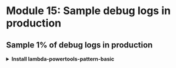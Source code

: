 # Module 15: Sample debug logs in production

## Sample 1% of debug logs in production

<details>
<summary><b>Install lambda-powertools-pattern-basic</b></summary><p>

1. At the project root, run the command `npm install --save @perform/lambda-powertools-pattern-basic`.

This package gives you a simple wrapper which applies a couple of [middy](https://github.com/middyjs/middy) middlewares for your function:

* `@perform/lambda-powertools-middleware-sample-logging`: which supports sampling debug logs. The wrapper configures this sample logging middleware to sample debug logs for 1% of invocations.

* `@perform/lambda-powertools-middleware-correlation-ids`: which extracts correlation IDs from the invocation event and makes them available for the logger. It also supports a special correlation ID `debug-log-enabled`, which enables sampling debug logs at the user transaction (a chain of Lambda invocations) level.

* `@perform/lambda-powertools-middleware-log-timeout`: which emits an error message for when a function times out. Normally, when a Lambda function times out, you don't get an error message from the application, which makes debugging time out errors difficult.

Now we need to apply it to all of our functions.

2. Open `functions/get-index.js`, and **replace** it with the following:

```javascript
const fs = require("fs")
const Mustache = require('mustache')
const http = require('superagent-promise')(require('superagent'), Promise)
const aws4 = require('aws4')
const URL = require('url')
const Log = require('@perform/lambda-powertools-logger')
const wrap = require('@perform/lambda-powertools-pattern-basic')

const restaurantsApiRoot = process.env.restaurants_api
const days = ['Sunday', 'Monday', 'Tuesday', 'Wednesday', 'Thursday', 'Friday', 'Saturday']
const ordersApiRoot = process.env.orders_api

let html

function loadHtml () {
  if (!html) {
    Log.debug('loading index.html...')
    html = fs.readFileSync('static/index.html', 'utf-8')
    Log.debug('loaded')
  }
  
  return html
}

const getRestaurants = async () => {
  const url = URL.parse(restaurantsApiRoot)
  const opts = {
    host: url.hostname,
    path: url.pathname
  }

  aws4.sign(opts)

  const httpReq = http
    .get(restaurantsApiRoot)
    .set('Host', opts.headers['Host'])
    .set('X-Amz-Date', opts.headers['X-Amz-Date'])
    .set('Authorization', opts.headers['Authorization'])

  if (opts.headers['X-Amz-Security-Token']) {
    httpReq.set('X-Amz-Security-Token', opts.headers['X-Amz-Security-Token'])
  }

  return (await httpReq).body
}

module.exports.handler = wrap(async (event, context) => {
  const template = loadHtml()
  const restaurants = await getRestaurants()
  Log.debug('received restaurants', { count: restaurants.length })

  const dayOfWeek = days[new Date().getDay()]
  const html = Mustache.render(template, { 
    dayOfWeek, 
    restaurants, 
    searchUrl: `${restaurantsApiRoot}/search`,
    placeOrderUrl: `${ordersApiRoot}`
  })
  const response = {
    statusCode: 200,
    headers: {
      'content-type': 'text/html; charset=UTF-8'
    },
    body: html
  }

  return response
})
```

3. Open `functions/get-restaurants.js`, and **replace** it with the following:

```javascript
const AWS = require('aws-sdk')
const dynamodb = new AWS.DynamoDB.DocumentClient()
const wrap = require('@perform/lambda-powertools-pattern-basic')

const defaultResults = process.env.defaultResults || 8
const tableName = process.env.restaurants_table

const getRestaurants = async (count) => {
  const req = {
    TableName: tableName,
    Limit: count
  }

  const resp = await dynamodb.scan(req).promise()
  return resp.Items
}

module.exports.handler = wrap(async (event, context) => {
  const restaurants = await getRestaurants(defaultResults)
  const response = {
    statusCode: 200,
    body: JSON.stringify(restaurants)
  }

  return response
})
```

4. Open `functions/place-order.js`, and **replace** it with the following:

```javascript
const _ = require('lodash')
const AWS = require('aws-sdk')
const kinesis = new AWS.Kinesis()
const chance = require('chance').Chance()
const streamName = process.env.order_events_stream
const Log = require('@perform/lambda-powertools-logger')
const wrap = require('@perform/lambda-powertools-pattern-basic')

module.exports.handler = wrap(async (event, context) => {
  const restaurantName = JSON.parse(event.body).restaurantName

  const orderId = chance.guid()
  Log.debug('placing order', { orderId, restaurantName })

  const data = {
    orderId,
    restaurantName,
    eventType: 'order_placed'
  }

  const req = {
    Data: JSON.stringify(data), // the SDK would base64 encode this for us
    PartitionKey: orderId,
    StreamName: streamName
  }

  await kinesis.putRecord(req).promise()

  Log.debug(`published 'order_placed' event into Kinesis`)

  const response = {
    statusCode: 200,
    body: JSON.stringify({ orderId })
  }

  return response
})
```

5. Open `functions/search-restaurants.js`, and **replace** it with the following:

```javascript
const AWS = require('aws-sdk')
const dynamodb = new AWS.DynamoDB.DocumentClient()
const wrap = require('@perform/lambda-powertools-pattern-basic')

const defaultResults = process.env.defaultResults || 8
const tableName = process.env.restaurants_table

const findRestaurantsByTheme = async (theme, count) => {
  const req = {
    TableName: tableName,
    Limit: count,
    FilterExpression: "contains(themes, :theme)",
    ExpressionAttributeValues: { ":theme": theme }
  }

  const resp = await dynamodb.scan(req).promise()
  return resp.Items
}

module.exports.handler = wrap(async (event, context) => {
  const req = JSON.parse(event.body)
  const theme = req.theme
  const restaurants = await findRestaurantsByTheme(theme, defaultResults)
  const response = {
    statusCode: 200,
    body: JSON.stringify(restaurants)
  }

  return response
})
```

6. Open `functions/notify-restaurant.js`, and **replace** it with the following:

```javascript
const _ = require('lodash')
const { getRecords } = require('../lib/kinesis')
const AWS = require('aws-sdk')
const kinesis = new AWS.Kinesis()
const sns = new AWS.SNS()
const Log = require('@perform/lambda-powertools-logger')
const wrap = require('@perform/lambda-powertools-pattern-basic')

const streamName = process.env.order_events_stream
const topicArn = process.env.restaurant_notification_topic

module.exports.handler = wrap(async (event, context) => {
  const records = getRecords(event)
  const orderPlaced = records.filter(r => r.eventType === 'order_placed')

  for (let order of orderPlaced) {
    const snsReq = {
      Message: JSON.stringify(order),
      TopicArn: topicArn
    };
    await sns.publish(snsReq).promise()
    Log.debug(
      'notified restaurant of order', 
      { restaurantName: order.restaurantName, orderId: order.orderId})

    const data = _.clone(order)
    data.eventType = 'restaurant_notified'

    const kinesisReq = {
      Data: JSON.stringify(data), // the SDK would base64 encode this for us
      PartitionKey: order.orderId,
      StreamName: streamName
    }
    await kinesis.putRecord(kinesisReq).promise()
    Log.debug(`published 'restaurant_notified' event to Kinesis`)
  }  
})
```

7. Run integration test

`STAGE=dev REGION=us-east-1 npm run test`

and see that tests are failing with error messages like this:

```
1) When we invoke the GET / endpoint
       Should return the index page with 8 restaurants:
     TypeError: callback is not a function
      at terminate (node_modules/middy/src/middy.js:152:16)
      at runNext (node_modules/middy/src/middy.js:126:14)
      at runErrorMiddlewares (node_modules/middy/src/middy.js:130:3)
      at errorHandler (node_modules/middy/src/middy.js:160:14)
      at runMiddlewares (node_modules/middy/src/middy.js:164:23)
      at runNext (node_modules/middy/src/middy.js:87:14)
      at runMiddlewares (node_modules/middy/src/middy.js:91:3)
      at instance (node_modules/middy/src/middy.js:163:5)
      at viaHandler (tests/steps/when.js:82:26)
      at Object.we_invoke_get_index (tests/steps/when.js:93:15)
      at Context.it (tests/test_cases/get-index.js:10:28)
      at process.topLevelDomainCallback (domain.js:120:23)
```

This is because, `middy` turns our functions into callback style functions so that it's backward compatible with Node 6.10 as well.

So we need to update `tests/steps/when.js` to match this. We'll use `util.promisify` to turn the handler function back to async function.

8. Open `tests/steps/when.js`, and **replace** it with the following:

```javascript
const APP_ROOT = '../../'
const _ = require('lodash')
const aws4 = require('aws4')
const URL = require('url')
const http = require('superagent-promise')(require('superagent'), Promise)
const util = require('util')
const mode = process.env.TEST_MODE

const respondFrom = async (httpRes) => {
  const contentType = _.get(httpRes, 'headers.content-type', 'application/json')
  const body =
    contentType === 'application/json'
      ? httpRes.body
      : httpRes.text

  return { 
    statusCode: httpRes.status,
    body: body,
    headers: httpRes.headers
  }
}

const signHttpRequest = (url, httpReq) => {
  const urlData = URL.parse(url)
  const opts = {
    host: urlData.hostname,
    path: urlData.pathname
  }

  aws4.sign(opts)

  httpReq
    .set('Host', opts.headers['Host'])
    .set('X-Amz-Date', opts.headers['X-Amz-Date'])
    .set('Authorization', opts.headers['Authorization'])

  if (opts.headers['X-Amz-Security-Token']) {
    httpReq.set('X-Amz-Security-Token', opts.headers['X-Amz-Security-Token'])
  }
}

const viaHttp = async (relPath, method, opts) => {
  const root = process.env.TEST_ROOT
  const url = `${root}/${relPath}`
  console.log(`invoking via HTTP ${method} ${url}`)

  try {
    const httpReq = http(method, url)

    const body = _.get(opts, "body")
    if (body) {
      httpReq.send(body)
    }

    if (_.get(opts, "iam_auth", false) === true) {
      signHttpRequest(url, httpReq)
    }

    const authHeader = _.get(opts, "auth")
    if (authHeader) {
      httpReq.set('Authorization', authHeader)
    }

    const res = await httpReq
    return respondFrom(res)
  } catch (err) {
    if (err.status) {
      return {
        statusCode: err.status,
        headers: err.response.headers
      }
    } else {
      throw err
    }
  }
}

const viaHandler = async (event, functionName) => {
  const handler = util.promisify(require(`${APP_ROOT}/functions/${functionName}`).handler)
  console.log(`invoking via handler function ${functionName}`)

  const context = {}
  const response = await handler(event, context)
  const contentType = _.get(response, 'headers.content-type', 'application/json');
  if (_.get(response, 'body') && contentType === 'application/json') {
    response.body = JSON.parse(response.body);
  }
  return response
}

const we_invoke_get_index = async () => {
  const res = 
    mode === 'handler' 
      ? await viaHandler({}, 'get-index')
      : await viaHttp('', 'GET')

  return res
}

const we_invoke_get_restaurants = async () => {
  const res =
    mode === 'handler' 
      ? await viaHandler({}, 'get-restaurants')
      : await viaHttp('restaurants', 'GET', { iam_auth: true })

  return res
}

const we_invoke_search_restaurants = theme => {
  let event = {
    body: JSON.stringify({ theme })
  }
  
  const res = 
    mode === 'handler'
      ? viaHandler(event, 'search-restaurants')
      : viaHttp('restaurants/search', 'POST', event)

  return res
}

const we_invoke_place_order = async (restaurantName) => {
  const body = JSON.stringify({ restaurantName })
  const res = 
    mode === 'handler'
      ? await viaHandler({ body }, 'place-order')
      : await viaHttp('orders', 'POST', { body })
  
  return res
}

const toKinesisEvent = events => {
  const records = events.map(event => {
    const data = Buffer.from(JSON.stringify(event)).toString('base64')
    return {
      "eventID": "shardId-000000000000:49545115243490985018280067714973144582180062593244200961",
      "eventVersion": "1.0",
      "kinesis": {
        "approximateArrivalTimestamp": 1428537600,
        "partitionKey": "partitionKey-3",
        "data": data,
        "kinesisSchemaVersion": "1.0",
        "sequenceNumber": "49545115243490985018280067714973144582180062593244200961"
      },
      "invokeIdentityArn": "arn:aws:iam::EXAMPLE",
      "eventName": "aws:kinesis:record",
      "eventSourceARN": "arn:aws:kinesis:EXAMPLE",
      "eventSource": "aws:kinesis",
      "awsRegion": "us-east-1"
    }
  })

  return {
    Records: records
  }
}

const we_invoke_notify_restaurant = async (...events) => {
  if (mode === 'handler') {
    await viaHandler(toKinesisEvent(events), 'notify-restaurant')
  } else {
    throw new Error('not supported')
  }
}

module.exports = {
  we_invoke_get_index,
  we_invoke_get_restaurants,
  we_invoke_search_restaurants,
  we_invoke_place_order,
  we_invoke_notify_restaurant,
}
```

The change is mainly in the `viaHandler` function, where we use `util.promisify` to turn the handler back to an `async` function.

```javascript
const handler = util.promisify(require(`${APP_ROOT}/functions/${functionName}`).handler)
```

9. Rerun integration tests again

`STAGE=dev REGION=us-east-1 npm run test`

and see that all the tests are now passing

```
  When we invoke the GET / endpoint
SSM params loaded
AWS credential loaded
invoking via handler function get-index
{"message":"loading index.html...","awsRegion":"us-east-1","environment":"dev","debug-log-enabled":"false","call-chain-length":1,"level":20,"sLevel":"DEBUG"}
{"message":"loaded","awsRegion":"us-east-1","environment":"dev","debug-log-enabled":"false","call-chain-length":1,"level":20,"sLevel":"DEBUG"}
{"message":"received restaurants","count":8,"awsRegion":"us-east-1","environment":"dev","debug-log-enabled":"false","call-chain-length":1,"level":20,"sLevel":"DEBUG"}
    ✓ Should return the index page with 8 restaurants (779ms)

  When we invoke the GET /restaurants endpoint
invoking via handler function get-restaurants
    ✓ Should return an array of 8 restaurants (1261ms)

  When we invoke the notify-restaurant function
invoking via handler function notify-restaurant
{"message":"notified restaurant of order","restaurantName":"Fangtasia","orderId":"89b64e29-920a-567d-a41f-a6ac37923f8f","awsRegion":"us-east-1","environment":"dev","debug-log-enabled":"false","level":20,"sLevel":"DEBUG"}
{"message":"published 'restaurant_notified' event to Kinesis","awsRegion":"us-east-1","environment":"dev","debug-log-enabled":"false","level":20,"sLevel":"DEBUG"}
(node:79374) [DEP0005] DeprecationWarning: Buffer() is deprecated due to security and usability issues. Please use the Buffer.alloc(), Buffer.allocUnsafe(), or Buffer.from() methods instead.
    ✓ Should publish message to SNS
    ✓ Should publish event to Kinesis

  When we invoke the POST /orders endpoint
invoking via handler function place-order
{"message":"placing order","orderId":"ba36c09c-8cad-5ab5-9c93-09d7ec0f760d","restaurantName":"Fangtasia","awsRegion":"us-east-1","environment":"dev","debug-log-enabled":"false","call-chain-length":1,"level":20,"sLevel":"DEBUG"}
{"message":"published 'order_placed' event into Kinesis","awsRegion":"us-east-1","environment":"dev","debug-log-enabled":"false","call-chain-length":1,"level":20,"sLevel":"DEBUG"}
    ✓ Should return 200
    ✓ Should publish a message to Kinesis stream

  When we invoke the POST /restaurants/search endpoint with theme 'cartoon'
invoking via handler function search-restaurants
    ✓ Should return an array of 4 restaurants (253ms)


  7 passing (3s)
```

10. Deploy the project.

11. Run the acceptance tests to make sure they're still passing.

`STAGE=dev REGION=us-east-1 npm run acceptance`

12. Since the debug logs are now sampled at 1% chance, it means we won't see many logs. This is the desired behaviour in production, but not very useful for this workshop!

Luckily, we can control the sample rate with the environment variable `SAMPLE_DEBUG_LOG_RATE`.

Open the following files:

* `terraform/get-index.tf`
* `terraform/get-restaurants.tf`
* `terraform/notify-restaurant.tf`
* `terraform/place-order.tf`

and add the environment variable to the function definition, maybe set it to 50%, e.g.

```terraform
environment {
  variables = {
    LOG_LEVEL = "${var.log_level}"
    SAMPLE_DEBUG_LOG_RATE = "0.50"
  }
}
```

</p></details>
